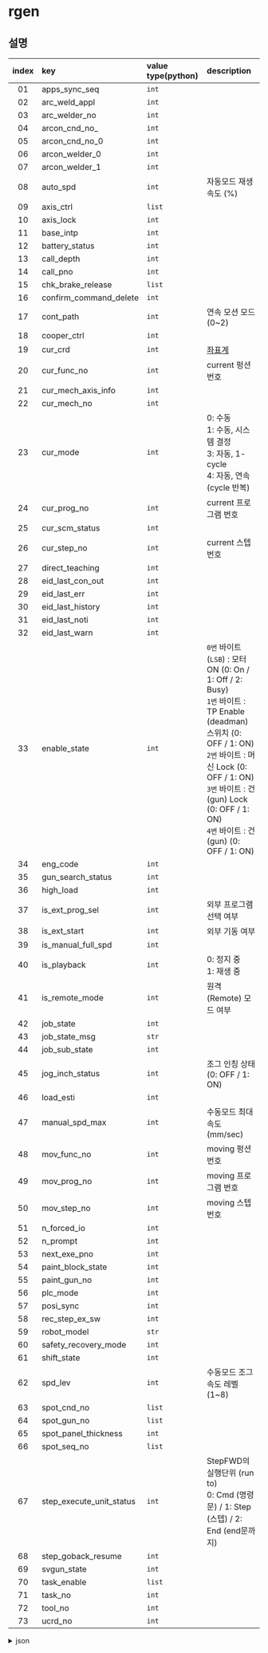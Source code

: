 ﻿# rgen
## 설명
|index|key|value type(python)|description|
|:---:|:---|:---|:---|
|01|apps_sync_seq|`int`||
|02|arc_weld_appl|`int`||
|03|arc_welder_no|`int`||
|04|arcon_cnd_no_|`int`|
|05|arcon_cnd_no_0|`int`||
|06|arcon_welder_0|`int`||
|07|arcon_welder_1|`int`||
|08|auto_spd|`int`|자동모드 재생 속도 (%)|
|09|axis_ctrl|`list`||
|10|axis_lock|`int`||
|11|base_intp|`int`||
|12|battery_status|`int`||
|13|call_depth|`int`||
|14|call_pno|`int`||
|15|chk_brake_release|`list`||
|16|confirm_command_delete|`int`||
|17|cont_path|`int`|연속 모션 모드 (0~2)|
|18|cooper_ctrl|`int`||
|19|cur_crd|`int`|[좌표계](/99-schema/crdsys.md)|
|20|cur_func_no|`int`|current 펑션 번호|
|21|cur_mech_axis_info|`int`||
|22|cur_mech_no|`int`||
|23|cur_mode|`int`|0: 수동<br>1: 수동, 시스템 결정<br>3: 자동, 1-cycle<br>4: 자동, 연속 (cycle 반복)|
|24|cur_prog_no|`int`|current 프로그램 번호|
|25|cur_scm_status|`int`||
|26|cur_step_no|`int`|current 스텝 번호|
|27|direct_teaching|`int`||
|28|eid_last_con_out|`int`||
|29|eid_last_err|`int`||
|30|eid_last_history|`int`||
|31|eid_last_noti|`int`||
|32|eid_last_warn|`int`||
|33|enable_state|`int`|`0번` 바이트(`LSB`) : 모터 ON (0: On / 1: Off / 2: Busy) <br> `1번` 바이트 : TP Enable (deadman) 스위치 (0: OFF / 1: ON)<br>`2번` 바이트 : 머신 Lock (0: OFF / 1: ON)<br>`3번` 바이트 : 건(gun) Lock (0: OFF / 1: ON)<br>`4번` 바이트 : 건(gun) (0: OFF / 1: ON)|
|34|eng_code|`int`||
|35|gun_search_status|`int`||
|36|high_load|`int`||
|37|is_ext_prog_sel|`int`|외부 프로그램 선택 여부|
|38|is_ext_start|`int`|외부 기동 여부|
|39|is_manual_full_spd|`int`||
|40|is_playback|`int`|0: 정지 중<br>1: 재생 중|
|41|is_remote_mode|`int`|원격(Remote) 모드 여부|
|42|job_state|`int`||
|43|job_state_msg|`str`||
|44|job_sub_state|`int`||
|45|jog_inch_status|`int`|조그 인칭 상태 (0: OFF / 1: ON)
|46|load_esti|`int`||
|47|manual_spd_max|`int`|수동모드 최대 속도 (mm/sec)|
|48|mov_func_no|`int`|moving 펑션 번호|
|49|mov_prog_no|`int`|moving 프로그램 번호|
|50|mov_step_no|`int`|moving 스텝 번호|
|51|n_forced_io|`int`||
|52|n_prompt|`int`||
|53|next_exe_pno|`int`||
|54|paint_block_state|`int`||
|55|paint_gun_no|`int`||
|56|plc_mode|`int`||
|57|posi_sync|`int`||
|58|rec_step_ex_sw|`int`||
|59|robot_model|`str`||
|60|safety_recovery_mode|`int`||
|61|shift_state|`int`||
|62|spd_lev|`int`|수동모드 조그 속도 레벨 (1~8)|
|63|spot_cnd_no|`list`||
|64|spot_gun_no|`list`||
|65|spot_panel_thickness|`int`||
|66|spot_seq_no|`list`||
|67|step_execute_unit_status|`int`|StepFWD의 실행단위 (run to) <br> 0: Cmd (명령문) / 1: Step (스텝) / 2: End (end문까지)
|68|step_goback_resume|`int`||
|69|svgun_state|`int`||
|70|task_enable|`list`|
|71|task_no|`int`||
|72|tool_no|`int`||
|73|ucrd_no|`int`||




<details><summary>json</summary>

```json
{
    "_type": "JObject",
    "spot_cnd_no": [
        0,
        0,
        0,
        0
    ],
    "cont_path": 1,
    "eng_code": 0,
    "apps_sync_seq": 0,
    "call_pno": -1,
    "cur_mode": 0,
    "is_manual_full_spd": 0,
    "arc_welder_no": 0,
    "is_playback": 0,
    "high_load": 0,
    "spot_gun_no": [
        0,
        0,
        0,
        0
    ],
    "mov_func_no": 2,
    "is_ext_start": 0,
    "is_remote_mode": 0,
    "is_ext_prog_sel": 0,
    "enable_state": 256,
    "arc_weld_appl": 0,
    "manual_spd_max": 190,
    "n_forced_io": 0,
    "posi_sync": 0,
    "eid_last_err": 28203,
    "spd_lev": 1,
    "arcon_welder_0": 0,
    "eid_last_warn": -1,
    "arcon_cnd_no_0": 1,
    "eid_last_noti": 22750,
    "eid_last_history": 18009,
    "job_state": 0,
    "cur_func_no": 2,
    "eid_last_con_out": -1,
    "n_prompt": 0,
    "cur_prog_no": 7003,
    "cur_step_no": 0,
    "mov_prog_no": 7003,
    "task_enable": [
        1,
        0,
        0,
        0,
        0,
        0,
        0,
        0
    ],
    "mov_step_no": 0,
    "axis_lock": 0,
    "task_no": 0,
    "shift_state": 0,
    "call_depth": 0,
    "next_exe_pno": -1,
    "tool_no": 0,
    "auto_spd": 100,
    "job_sub_state": 0,
    "jog_inch_status": 0,
    "spot_seq_no": [
        0,
        0,
        0,
        0
    ],
    "step_execute_unit_status": 0,
    "robot_model": "HH020-03",
    "cur_mech_no": 0,
    "base_intp": 0,
    "cur_mech_axis_info": 63,
    "load_esti": 1,
    "cur_crd": 0,
    "spot_panel_thickness": 0.000000,
    "ucrd_no": 0,
    "gun_search_status": 0,
    "step_goback_resume": 0,
    "job_state_msg": "",
    "cooper_ctrl": 16128,
    "svgun_state": 0,
    "arcon_welder_1": -1,
    "arcon_cnd_no_-1": 1,
    "plc_mode": 1,
    "battery_status": 0,
    "axis_ctrl": [
        1,
        1,
        1,
        1,
        1,
        1,
        1,
        1,
        1,
        1,
        1,
        1,
        1,
        1,
        1,
        1,
        1,
        1,
        1,
        1,
        1,
        1,
        1,
        1,
        1,
        1,
        1,
        1,
        1,
        1,
        1,
        1
    ],
    "paint_gun_no": 0,
    "paint_block_state": 0,
    "confirm_command_delete": 1,
    "direct_teaching": 0,
    "safety_recovery_mode": 0,
    "rec_step_ex_sw": 0,
    "cur_scm_status": 0,
    "chk_brake_release": [
        1,
        1,
        1,
        1,
        1,
        1
    ]
}
```
</details>